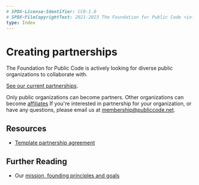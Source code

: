 ```yaml
---
# SPDX-License-Identifier: CC0-1.0
# SPDX-FileCopyrightText: 2021-2023 The Foundation for Public Code <info@publiccode.net>
type: Index
---
```


# Creating partnerships

The Foundation for Public Code is actively looking for diverse public organizations to collaborate with.

[See our current partnerships](../../organization/partnerships.md).

Only public organizations can become partners.
Other organizations can become [affiliates](../creating-affiliations/index.md)
If you're interested in partnership for your organization, or have any questions, please email us at <membership@publiccode.net>.

## Resources

* [Template partnership agreement](partnership-template.md)

## Further Reading

* Our [mission, founding principles and goals](../../organization/mission.md)
